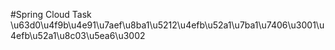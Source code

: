 #Spring Cloud Task
\u63d0\u4f9b\u4e91\u7aef\u8ba1\u5212\u4efb\u52a1\u7ba1\u7406\u3001\u4efb\u52a1\u8c03\u5ea6\u3002
